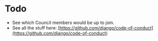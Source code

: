 # Todo

* See which Council members would be up to join.
* See all the stuff here: [https://github.com/django/code-of-conduct](https://github.com/django/code-of-conduct)

